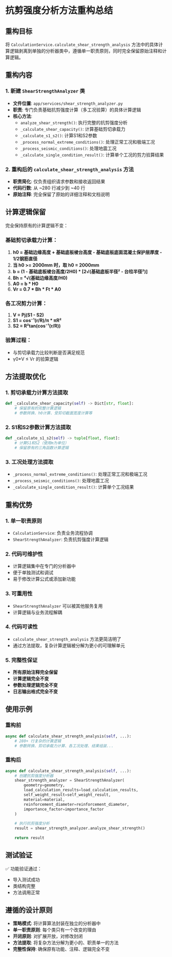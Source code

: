 # 抗剪强度分析方法重构总结

## 重构目标
将 `CalculationService.calculate_shear_strength_analysis` 方法中的具体计算逻辑剥离到单独的分析器类中，遵循单一职责原则，同时完全保留原始注释和计算逻辑。

## 重构内容

### 1. 新建 `ShearStrengthAnalyzer` 类
- **文件位置**: `app/services/shear_strength_analyzer.py`
- **职责**: 专门负责基础抗剪强度计算（多工况验算）的具体计算逻辑
- **核心方法**:
  - `analyze_shear_strength()`: 执行完整的抗剪强度分析
  - `_calculate_shear_capacity()`: 计算基础剪切承载力
  - `_calculate_s1_s2()`: 计算S1和S2参数
  - `_process_normal_extreme_conditions()`: 处理正常工况和极端工况
  - `_process_seismic_conditions()`: 处理地震工况
  - `_calculate_single_condition_result()`: 计算单个工况的剪力验算结果

### 2. 重构后的 `calculate_shear_strength_analysis` 方法
- **职责简化**: 仅负责组织请求参数和接收返回结果
- **代码行数**: 从 ~280 行减少到 ~40 行
- **原始注释**: 完全保留了原始的详细注释和文档说明

## 计算逻辑保留
完全保持原有的计算逻辑不变：

### 基础剪切承载力计算：
1. **h0 = 基础边缘高度 + 基础底板棱台高度 - 基础底板底面混凝土保护层厚度 - 1/2钢筋直径**
2. **当 h0 >= 2000mm 时，取 h0 = 2000mm**
3. **b = (1 - 基础底板棱台高度/2H0) * [2√(基础底板半径² - 台柱半径²)]**
4. **Bh = ⁴√(基础边缘高度/H0)**
5. **A0 = b * H0**
6. **Vr = 0.7 * Bh * Ft * A0**

### 各工况剪力计算：
1. **V = Pj(S1 - S2)**
2. **S1 = cos⁻¹(r/R)/π * πR²**
3. **S2 = R²tan(cos⁻¹(r/R))**

### 验算过程：
- 与剪切承载力比较判断是否满足规范
- γ0*V ≤ Vr 的验算逻辑

## 方法提取优化

### 1. **剪切承载力计算方法提取**
```python
def _calculate_shear_capacity(self) -> Dict[str, float]:
    # 保留原有的完整计算逻辑
    # 参数转换、h0计算、受剪切截面宽度计算等
```

### 2. **S1和S2参数计算方法提取**
```python
def _calculate_s1_s2(self) -> tuple[float, float]:
    # 计算S1和S2（使用m为单位）
    # 保留原有的三角函数计算逻辑
```

### 3. **工况处理方法提取**
- `_process_normal_extreme_conditions()`: 处理正常工况和极端工况
- `_process_seismic_conditions()`: 处理地震工况
- `_calculate_single_condition_result()`: 计算单个工况结果

## 重构优势

### 1. **单一职责原则**
- `CalculationService`: 负责业务流程协调
- `ShearStrengthAnalyzer`: 负责抗剪强度计算逻辑

### 2. **代码可维护性**
- 计算逻辑集中在专门的分析器中
- 便于单独测试和调试
- 易于修改计算公式或添加新功能

### 3. **可重用性**
- `ShearStrengthAnalyzer` 可以被其他服务复用
- 计算逻辑与业务流程解耦

### 4. **代码可读性**
- `calculate_shear_strength_analysis` 方法更简洁明了
- 通过方法提取，复杂计算逻辑被分解为更小的可理解单元

### 5. **完整性保证**
- **所有原始注释完全保留**
- **计算逻辑完全不变**
- **参数处理逻辑完全不变**
- **日志输出格式完全不变**

## 使用示例

### 重构前
```python
async def calculate_shear_strength_analysis(self, ...):
    # 280+ 行复杂的计算逻辑
    # 参数转换、剪切承载力计算、各工况处理、结果组装...
```

### 重构后
```python
async def calculate_shear_strength_analysis(self, ...):
    # 创建抗剪强度分析器
    shear_strength_analyzer = ShearStrengthAnalyzer(
        geometry=geometry,
        load_calculation_results=load_calculation_results,
        self_weight_result=self_weight_result,
        material=material,
        reinforcement_diameter=reinforcement_diameter,
        importance_factor=importance_factor
    )
    
    # 执行抗剪强度分析
    result = shear_strength_analyzer.analyze_shear_strength()
    
    return result
```

## 测试验证
✅ 功能验证通过：
- 导入测试成功
- 类结构完整
- 方法调用正常

## 遵循的设计原则
- **策略模式**: 将计算算法封装在独立的分析器中
- **单一职责原则**: 每个类只有一个改变的理由
- **开闭原则**: 对扩展开放，对修改封闭
- **方法提取**: 将复杂方法分解为更小的、职责单一的方法
- **完整性保持**: 确保原有功能、注释、逻辑完全不变
